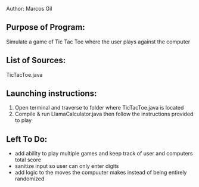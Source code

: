 Author: Marcos Gil

Purpose of Program: 
-------------------

Simulate a game of Tic Tac Toe where the user plays against the computer


List of Sources:
----------------

TicTacToe.java

Launching instructions:
-----------------------

1. Open terminal and traverse to folder where TicTacToe.java is located
2. Compile & run LlamaCalculator.java then follow the instructions provided to play

Left To Do:
-----------
- add ability to play multiple games and keep track of user and computers total score
- sanitize input so user can only enter digits
- add logic to the moves the compuuter makes instead of being entirely randomized
